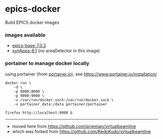 # epics-docker
Build EPICS docker images

### images available

* [epics-base-7.0.3](https://hub.docker.com/r/prjemian/epics-base-7.0.3/tags)
* [synApps-6.1](https://hub.docker.com/r/prjemian/synapps-6.1/tags) (no areaDetector in this image)

### portainer to manage docker locally
using portainer (from [portainer.io](https://portainer.io)), 
see https://www.portainer.io/installation/

    docker run \
        -d \
        -p 8000:8000 \
        -p 9000:9000 \
        -v /var/run/docker.sock:/var/run/docker.sock \
        -v portainer_data:/data portainer/portainer

    firefox http://localhost:9000 &

----

* moved here from https://github.com/prjemian/virtualbeamline
* which was forked from https://github.com/KedoKudo/virtualbeamline
